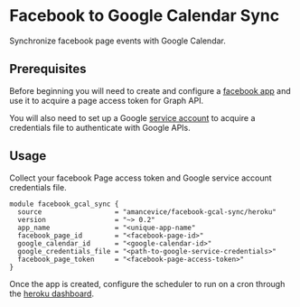 # Facebook to Google Calendar Sync

Synchronize facebook page events with Google Calendar.

## Prerequisites

Before beginning you will need to create and configure a [facebook app](https://github.com/amancevice/fest/blob/master/docs/facebook.md#facebook) and use it to acquire a page access token for Graph API.

You will also need to set up a Google [service account](https://github.com/amancevice/fest/blob/master/docs/google.md#google) to acquire a credentials file to authenticate with Google APIs.

## Usage

Collect your facebook Page access token and Google service account credentials file.

```hcl
module facebook_gcal_sync {
  source                  = "amancevice/facebook-gcal-sync/heroku"
  version                 = "~> 0.2"
  app_name                = "<unique-app-name"
  facebook_page_id        = "<facebook-page-id>"
  google_calendar_id      = "<google-calendar-id>"
  google_credentials_file = "<path-to-google-service-credentials>"
  facebook_page_token     = "<facebook-page-access-token>"
}
```

Once the app is created, configure the scheduler to run on a cron through the [heroku dashboard](https://dashboard.heroku.com/apps).
